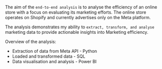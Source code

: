 The aim of the ```end-to-end analysis``` is to analyse the efficiency of an online store with a focus on evaluating its marketing efforts.
The online store operates on Shopify and currently advertises only on the Meta platform.

The analysis demonstrates my ability to ```extract, transform, and analyse``` marketing data to provide actionable insights into Marketing efficiency.

Overview of the analysis:

- Extraction of data from Meta API - Python
- Loaded and transformed data - SQL 
- Data visualisation and analysis - Power BI
